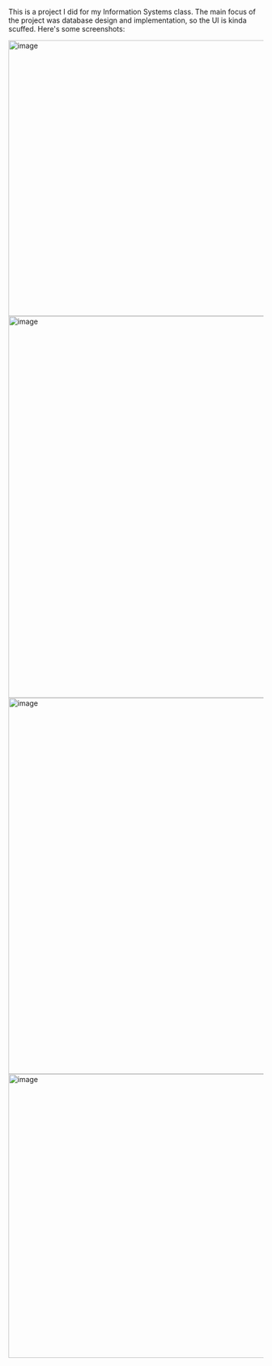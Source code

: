 This is a project I did for my Information Systems class. The main focus of the project was database design and implementation, so the UI is kinda scuffed. Here's some screenshots:

<img width="882" height="544" alt="image" src="https://github.com/user-attachments/assets/831ce8be-29cc-4394-b7b5-a6893acf3aa4" />
<img width="942" height="753" alt="image" src="https://github.com/user-attachments/assets/fce9b558-ec64-4a14-b3f1-ea38cb4ece5d" />
<img width="980" height="742" alt="image" src="https://github.com/user-attachments/assets/3b50d0d6-5483-4bb2-a1e1-992f87ed5ee4" />
<img width="978" height="560" alt="image" src="https://github.com/user-attachments/assets/26780288-43a4-4a37-a0d8-539da03242cb" />
